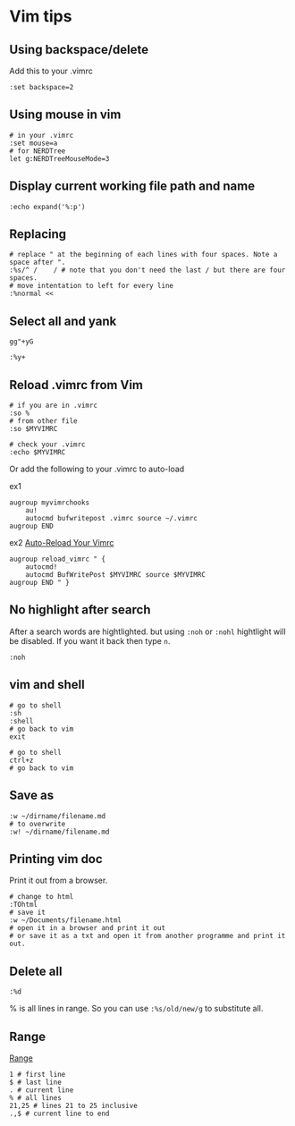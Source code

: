 # Vim tips

## Using backspace/delete

Add this to your .vimrc

    :set backspace=2

## Using mouse in vim

    # in your .vimrc
    :set mouse=a
    # for NERDTree
    let g:NERDTreeMouseMode=3 

## Display current working file path and name

    :echo expand('%:p')

## Replacing 

    # replace " at the beginning of each lines with four spaces. Note a space after ".
    :%s/^ /    / # note that you don't need the last / but there are four spaces.
    # move intentation to left for every line
    :%normal <<


## Select all and yank

    gg"+yG

    :%y+

## Reload .vimrc from Vim

    # if you are in .vimrc
    :so %
    # from other file
    :so $MYVIMRC

    # check your .vimrc
    :echo $MYVIMRC

Or add the following to your .vimrc to auto-load

ex1

    augroup myvimrchooks
        au!
        autocmd bufwritepost .vimrc source ~/.vimrc
    augroup END

ex2 [Auto-Reload Your Vimrc](http://www.bestofvim.com/tip/auto-reload-your-vimrc/)

    augroup reload_vimrc " {
        autocmd!
        autocmd BufWritePost $MYVIMRC source $MYVIMRC
    augroup END " }


## No highlight after search
After a search words are hightlighted. but using `:noh` or `:nohl` hightlight will be disabled. If you want it back then type `n`.

    :noh

## vim and shell

    # go to shell
    :sh 
    :shell
    # go back to vim
    exit

    # go to shell
    ctrl+z
    # go back to vim

## Save as

    :w ~/dirname/filename.md
    # to overwrite
    :w! ~/dirname/filename.md

## Printing vim doc

Print it out from a browser. 

    # change to html
    :TOhtml
    # save it
    :w ~/Documents/filename.html
    # open it in a browser and print it out
    # or save it as a txt and open it from another programme and print it out.
    
## Delete all

    :%d

% is all lines in range. So you can use `:%s/old/new/g` to substitute all.

## Range 
[Range](http://vim.wikia.com/wiki/Ranges)

    1 # first line
    $ # last line
    . # current line
    % # all lines
    21,25 # lines 21 to 25 inclusive
    .,$ # current line to end

